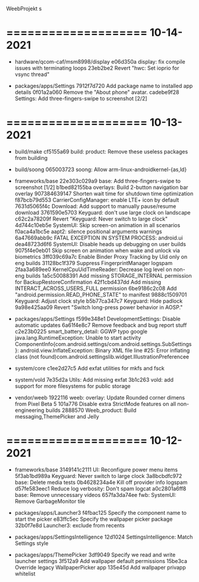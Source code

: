 
WeebProjekt s


====================
     10-14-2021
====================


   * hardware/qcom-caf/msm8998/display
e06d350a display: fix compile issues with terminating loops
23eb2be2 Revert "hwc: Set ioprio for vsync thread"

   * packages/apps/Settings
7912f7d720 Add package name to installed app details
0f01a2a060 Remove the "About phone" avatar.
cadebe9f28 Settings: Add three-fingers-swipe to screenshot [2/2]

====================
     10-13-2021
====================


   * build/make
cf5155a69 build: product: Remove these useless packages from building

   * build/soong
065003723 soong: Allow arm-linux-androidkernel-{as,ld}

   * frameworks/base
22e303c029a9 base: Add three-fingers-swipe to screenshot [1/2]
b1bed82155ba overlays: Build 2-button navigation bar overlay
907384639147 Shorten wait time for shutdown time optimization
f87bcb79d553 CarrierConfigManager: enable LTE+ icon by default
7631d5065f4c Download: Add support to manually pause/resume download
3761590e5703 Keyguard: don't use large clock on landscape
c62c2a78209f Revert "Keyguard: Never switch to large clock"
4d744c10eb5e SystemUI: Skip screen-on animation in all scenarios
f0aca4a1bc5e aapt2: silence positional arguments warnings
6a47669abb9c FATAL EXCEPTION IN SYSTEM PROCESS: android.ui
dea48723d6f6 SystemUI: Disable heads up debugging on user builds
9075f4e0eb01 Skip screen on animation when wake and unlock via biometrics
3ff039c69a7c Enable Binder Proxy Tracking by Uid only on eng builds
31128bc1f379 Suppress FingerprintManager logspam
2faa3a689ee0 KernelCpuUidTimeReader: Decrease log level on non-eng builds
1a5c50088391 Add missing STORAGE_INTERNAL permission for BackupRestoreConfirmation
42f1cbd437dd Add missing INTERACT_ACROSS_USERS_FULL permission
6be9186c2c08 Add "android.permission.READ_PHONE_STATE" to manifest
9888c1509701 Keyguard: Adjust clock style
b5b77ca347c7 Keyguard: Hide padlock
9a98e425aa09 Revert "Switch long-press power behavior in AOSP."

   * packages/apps/Settings
f599e348e1 DevelopmentSettings: Disable automatic updates
6a61f4e8c7 Remove feedback and bug report stuff
c2e23b0225 smart_battery_detail: GGWP typo google java.lang.RuntimeException: Unable to start activity ComponentInfo{com.android.settings/com.android.settings.SubSettings}: android.view.InflateException: Binary XML file line #25: Error inflating class (not found)com.android.settingslib.widget.IllustrationPreferencee

   * system/core
c1ee2d27c5 Add exfat utilities for mkfs and fsck

   * system/vold
7e35d2a Utils: Add missing exfat
3b1c263 vold: add support for more filesystems for public storage

   * vendor/weeb
1922116 weeb: overlay: Update Rounded corner dimens from Pixel Beta 5
101a776 Disable extra StrictMode features on all non-engineering builds
2888570 Weeb_product: Build messaging,ThemePicker and Jelly

====================
     10-12-2021
====================


   * frameworks/base
3149141c2111 UI: Reconfigure power menu items
5f3ab1bd989a Keyguard: Never switch to large clock
3a8bcbdfc972 base: Delete media tests
0b4628234a4e Kill off provider info logspam
d57fe583eec1 Reduce log verbosity: Don't spam logcat
a0c2801a6ff8 base: Remove unnecessary videos
657fa3da74ee fwb: SystemUI: Remove GarbageMonitor tile

   * packages/apps/Launcher3
f4fbac125 Specify the component name to start the picker
e83ffc5ec Specify the wallpaper picker package
32b0f7e8d Launcher3: exclude from recents

   * packages/apps/SettingsIntelligence
12d1024 SettingsIntelligence: Match Settings style

   * packages/apps/ThemePicker
3df9049 Specify we read and write launcher settings
3f512a9 Add wallpaper default permissions
15be3ca Override legacy WallpaperPicker app
135e45d Add wallpaper privapp whitelist

